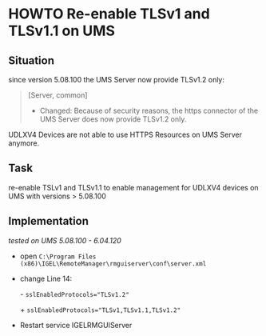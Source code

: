 # HOWTO Re-enable TLSv1 and TLSv1.1 on UMS


## Situation

since version 5.08.100 the UMS Server now provide TLSv1.2 only:

> [Server, common] 
> - Changed: Because of security reasons, the https connector of the UMS Server does now provide TLSv1.2 only.

UDLXV4 Devices are not able to use HTTPS Resources on UMS Server anymore.

## Task

re-enable TSLv1 and TLSv1.1 to enable management for UDLXV4 devices on UMS with versions > 5.08.100

## Implementation

*tested on UMS 5.08.100 - 6.04.120*

- open `C:\Program Files (x86)\IGEL\RemoteManager\rmguiserver\conf\server.xml`

- change Line 14:

   \- `sslEnabledProtocols="TLSv1.2"`

   \+ `sslEnabledProtocols="TLSv1,TLSv1.1,TLSv1.2"`

- Restart service IGELRMGUIServer
